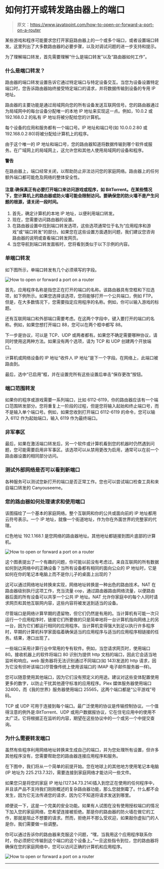 # 如何打开或转发路由器上的端口

> 原文：<https://www.javatpoint.com/how-to-open-or-forward-a-port-on-a-router>

某些游戏和程序可能要求您打开家庭路由器上的一个或多个端口，或者设置端口转发。这里列出了大多数路由器的必要步骤，以及对调试问题的进一步支持和提示。

为了理解端口转发，首先需要理解“什么是端口转发”以及“路由器如何工作”。

### 什么是端口转发？

路由器的端口转发设置告诉它通过特定端口与特定设备交互。当您为设备设置特定端口时，您告诉路由器始终接受特定端口的请求，并将数据传输到设备的专用 IP 地址。

路由器的主要功能是通过局域网向您的所有设备发送互联网信号。您的路由器通过为局域网中的每台设备分配唯一的本地 IP 地址来实现这一点。例如，10.0.2 或 192.168.0.2 的私有 IP 地址将被分配给您的计算机。

每个设备的应用和服务都有一个端口号。IP 地址和端口号(如 10.0.0.2:80 或 192.168.0.2:80)将被分配给计算机上的程序。

由于这个唯一的 IP 地址和端口号，您的路由器知道将数据传输到哪个软件或服务。在广域网上的局域网上，这允许您和其他人使用局域网的设备和程序。

**警告**

在路由器上，端口经常关闭，以帮助防止非法访问您的家庭网络。路由器上的任何额外端口都可能危及网络的整体安全性。

#### 注意:确保真正有必要打开端口来访问游戏或程序，如 BitTorrent。在某些情况下，您计算机上的路由器或防火墙可能会限制访问。要确保您的防火墙不是产生问题的根源，请关闭一段时间。

1.  首先，确定计算机的本地 IP 地址，以便利用端口转发。
2.  现在，您需要访问路由器的设置。
3.  在路由器设置中找到端口转发选项，这些选项通常位于名为“应用程序和游戏”或“端口转发”的部分。如果您在这些设置方面遇到问题，我们建议您咨询路由器的说明或查看端口转发网页。
4.  当您导航到端口转发面板时，您将看到类似于以下示例的内容。

### 单端口转发

如下图所示，单端口转发有几个必须填写的字段。

![How to open or forward a port on a router](img/0b7f29890ee99265760451cb97143469.png)

首先，应用程序名称是指您正在打开的端口的名称。该路由器具有空框和下拉选项，如下例所示。如果您选择该选项，您将能够打开一个公共端口，例如 FTP。但是，在大多数情况下，您需要指定应用程序的名称。例如，你可以输入游戏的标题。

还有互联网端口和外部端口需要考虑。在这两个字段中，键入要打开的端口的名称。例如，如果您想打开端口 88，您可以在两个框中都写 88。

下一步是协议，可以是 TCP、UDP 或两者都有。如果您不确定需要哪种协议，请同时使用这两种方法。如果没有两个选项，请为 TCP 和 UDP 创建两个开放端口。

计算机或网络设备的 IP 地址“收件人 IP 地址”是下一个字段。在网络上，此端口被路由到。

最后，选中“已启用”框，并在设置完所有这些设置后单击“保存更改”按钮。

### 端口范围转发

如果你的程序或游戏需要一系列端口，比如 6112-6119，你的路由器应该有一个端口范围转发部分。您将重复上一阶段的过程，但是您将输入起始和终止端口号，而不是输入单个端口号。例如，如果您收到打开端口 6112-6119 的命令，您可以输入 6112 作为起始端口，输入 6119 作为最终端口。

### 非军事区

最后，如果在激活端口转发后，另一个软件或计算机看到您的机器时仍然遇到问题，您可能需要启用非军事区。该选项可以从禁用更改为启用，通常可以在前一个路由器设置的相同部分访问。

### 测试外部网络是否可以看到新端口

各种服务可以测试您新打开的端口是否正常工作。您也可以尝试端口检查工具和来自端口转发的 Canyouseeme。

### 您的路由器如何处理请求和使用端口

该图描绘了一个基本的家庭网络。整个互联网和你的公共或面向前的 IP 地址都用云符号表示。一个 IP 地址，就像一个街道地址，作为你在外面世界的完整家的代理。

红色地址 192.1.168.1 是您网络的路由器地址。其他地址都链接到图片底部的计算机。

![How to open or forward a port on a router](img/0d7179f4daa1bca6b4c7ea1ad25df038.png)

这个图表提出了一个有趣的问题，你可能以前没有考虑过。来自互联网的所有数据如何到达网络中的正确设备？当所有设备都有相同的面向公众的 IP 地址时，它是如何在你的笔记本电脑上而不是你儿子的桌面上出现的？

这可以通过网络地址转换来实现，网络地址转换是一种出色的路由技术。NAT 在路由器级别执行这项工作，充当流量 cop，通过路由器路由网络流量，以便路由器后面的所有设备可以共享一个公共 IP 地址。NAT 允许你家庭中的每个人同时请求网页和其他互联网内容，这些内容将被发送到适当的设备。

尽管端口是网络计算早期的遗留物，但它们仍然是有用的。当计算机有可能一次只运行一个应用程序时，链接它们所要做的只是简单地将一台计算机指向网络上的另一台，因为它们都运行相同的应用程序。当计算机变得强大到足以执行许多程序时，早期的计算机科学家面临着确保适当的应用程序与适当的应用程序相链接的任务。结果，港口出现了。

一些端口采用计算行业中常用的专有软件。例如，当您请求网页时，使用端口 80。接收机器上的软件将端口 80 识别为提供 http 文档的端口，因此它会适当地监听和响应。web 服务器将无法识别通过不同端口(如 143)发送的 http 请求，因为它没有侦听该端口(尽管像传统上使用该端口的 IMAP 电子邮件服务器一样)。

您可以随意使用其他端口，因为它们没有预定义的用途。建议对这些变体配置使用更多的数字，以防止干扰其他遵守标准的应用程序。Plex 媒体服务器使用端口 32400，而《我的世界》服务器使用端口 25565，这两个端口都是“公平游戏”号码。

TCP 或 UDP 可用于连接到每个端口。最广泛使用的协议是传输控制协议。一个值得注意的例外是:BitTorrent、UDP 或用户数据报协议，它在住宅应用中的使用不太广泛。它将根据正在监听的内容，期望在这些协议中的一个或另一个中提交查询。

### 为什么需要转发端口

虽然有些程序利用网络地址转换来生成自己的端口，并为您处理所有设置，但许多其他程序没有，您需要帮助您的路由器连接应用程序和服务。

在下图中，我们将从一个简单的前提开始。您在地球上的其他地方使用笔记本电脑(IP 地址为 225.213.7.32)，需要连接到家庭网络才能访问一些文件。

如果您只是将您的家庭 IP 地址(127.34.73.214)插入到您正在使用的任何程序中，并且该产品不支持我们刚刚概述的复杂路由器功能，那么您就倒霉了。什么都不会发生，因为它无法传递您的请求，因为它不知道将请求发送到哪里。

顺便说一下，这是一个完美的安全功能。如果有人试图在没有使用授权端口的情况下加入您的家庭网络，您希望连接被拒绝。那是你的路由器的防火墙在做它的工作，那就是阻止不想要的请求。然而，拒绝并不那么受欢迎，如果敲你虚拟门的人是你，我们需要做一些调整。

你可以通过告诉你的路由器来克服这个问题，“嘿，当我用这个应用程序联系你时，你必须把它传输到这个端口的这个设备上。”一旦这些指令到位，您的路由器将确保在您的家庭网络中，您可以访问正确的计算机和应用程序。

![How to open or forward a port on a router](img/44fbfafdada541b21f4cde7602a7fc78.png)

* * *